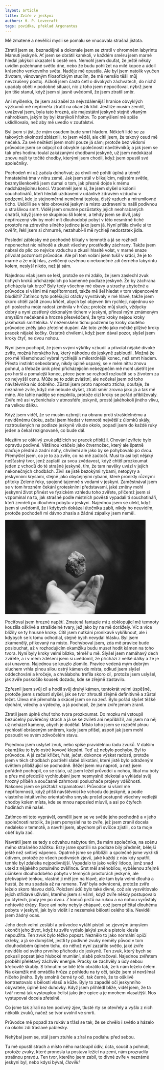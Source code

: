 ```yaml
---
layout: article
title: Zvíře v jeskyni
authors: H. P. Lovecraft
tags: povídka, překlad Argonantus
---
```


Mé zmatené a nevěřící mysli se pomalu se vnucovala strašná jistota.

Ztratil jsem se, beznadějně a dokonale jsem se ztratil v ohromném labyrintu Mamutí jeskyně. Ať jsem se obrátil kamkoli, v každém směru jsem marně hledal jakýkoli ukazatel k cestě ven. Nemohl jsem doufat, že ještě někdy uvidím požehnané světlo dne, nebo že budu pohlížet na milé kopce a údolí krásného venkovního světa. Naděje mě opustila. Ale byl jsem natolik vyučen životem, věnovaným filosofickým studiím, že mě nemálo těšil můj nevzrušený postoj. Ačkoli jsem často četl o divokých záchvatech, do nichž upadaly oběti v podobné situaci, nic z toho jsem nepociťoval, nýbrž jsem jen tiše stanul, když jsem si jasně uvědomil, že jsem ztratil směr.

Ani myšlenka, že jsem asi zašel za nejvzdálenější hranice obvyklých výzkumů mě nepřiměla ztratit na okamžik klid. Jestliže musím zemřít, uvažoval jsem, byla tato hrozná, ale majestátní jeskyně stejně vítaným náhrobkem, jakým by byl kterýkoli hřbitov. To pomyšlení mě spíše uklidňovalo, než aby mě uvedlo v zoufalství.

Byl jsem si jist, že mým osudem bude smrt hladem. Někteří lidé se za takových okolností zbláznili, to jsem věděl, ale cítil jsem, že takový osud mě nečeká. Za své neštěstí jsem mohl pouze já sám; protože bez vědomí průvodce jsem se odpojil od obvyklé společnosti návštěvníků; a jak jsem se tak přes hodinu toulal zakázanými chodbami jeskyně, už jsem nedokázal znovu najít ty točité chodby, kterými jsem chodil, když jsem opustil své společníky.

Pochodeň mi už začala dohořívat; za chvíli mě pohltí úplná a téměř hmatatelná tma v nitru země. Jak jsem stál v blikajícím, nejistém světle, bezmyšlenkovitě jsem dumal o tom, jak přesně dojde k mému nadcházejícímu konci. Vzpomněl jsem si, že jsem slyšel o kolonii souchotinářů, kteří hledali uzdravení v udánlivě zdravém vzduchu v podzemí, kde je stejnoměrná neměnná teplota, čistý vzduch a mírumilovné ticho. Usídlili se v této obrovské jeskyni a místo uzdravení tu našli podivnou a strašlivou smrt. Viděl jsem smutné pozůstatky jejich neohrabaných chatrčí, když jsme se skupinou šli kolem, a tehdy jsem se divil, jaký nepřirozený vliv by mohl mít dlouhodobý pobyt v této nesmírné tiché prostoře na zdravého silného jedince jako jsem já. Nyní přišla chvíle si to ověřit, řekl jsem si chmurně, nezahubí-li mě rychleji nedostatek jídla.

Poslední záblesky mé pochodně blikaly v temnotě a já se rozhodl neponechat nic náhodě a zkusit všechny prostředky záchrany. Takže jsem nabral do plic co nejvíce vzduchu a zkusil hlasitě volat, v marné snaze přivolat pozornost průvodce. Ale při tom volání jsem tušil v srdci, že je to marné a že můj hlas, zveličený ozvěnou o nekonečné zdi černého labyrintu kolem, neslyší nikdo, než já sám.

Najednou však jsem se lekl, protože se mi zdálo, že jsem zaslechl zvuk tichých kroků přicházejících po kamenné podlaze jeskyně. Že by záchrana přicházela tak brzo? Byly tedy všechny mé obavy a strachy zbytečné a průvodce si všiml mé nepřítomnosti, takže mě šel hledat v tom vápencovém bludišti? Zatímco tyto potěšující otázky vyvstávaly v mé hlavě, takže jsem skoro chtěl začít znovu křičet, abych byl objeven tím rychleji, najednou se při poslechu moje radost změnila v hrůzu; protože můj sluch, vždycky dobrý a nyní zostřený dokonalým tichem v jeskyni, přinesl mým zmámeným smyslům nečekané a hrozné přesvědčení, že tyto kroky nejsou kroky jakéhokoli smrtelníka. V nezemském tichu podzemí by kroky obutého průvodce zněly jako zřetelné dupání. Ale toto znělo jako měkké plíživé kroky pracek nějaké kočky. Ostatně chvílemi, když jsem dával pozor, slyšel jsem kroky čtyř, ne dvou nohou.

Nyní jsem pochopil, že jsem svými výkřiky vzbudil a přivolal nějaké divoké zvíře, možná horského lva, který náhodou do jeskyně zabloudil. Možná že pro mě Všemohoucí vybral rychlejší a milosrdnější konec, než smrt hladem. Přesto instinkt sebeobrany, nikdy úplně uspaný, se v mém nitru znovu pohnul, a třebaže únik před přicházejícím nebezpečím mě mohl ušetřit jen pro horší a pomalejší konec, přece jsem se rozhodl rozloučit se s životem za co nejvyšší cenu. Může se to zdát zvláštní, ale nečekal jsem od toho návštěvníka nic dobrého. Zůstal jsem proto naprosto zticha, doufaje, že neznámé zvíře, když mě nebude slyšet, ztratí směr zrovna jako já a tak mě mine. Ale tahle naděje se nesplnila, protože cizí kroky se pořád přibližovaly. Zvíře mě asi vyčenichalo v atmosféře jeskyně, prosté jakéhokoli jiného vlivu, na velkou dálku.

Když jsem viděl, že se musím ozbrojit na obranu proti strašidelnému a neviděnému útoku, začal jsem hledat v temnotě největší z úlomků skály, roztroušených na podlaze jeskyně všude okolo, popadl jsem do každé ruky jeden a čekal rezignovaně, co bude dál.

Mezitím se ošklivý zvuk plížících se pracek přiblížil. Chování zvířete bylo opravdu podivné. Většinou kráčelo jako čtvernožec, který ale špatně slaďuje přední a zadní nohy, chvílemi ale jako by se pohybovalo po dvou. Přemýšlel jsem, co je to za zvíře, co na mě zaútočí. Musí to asi být nějaký nešťastný tvor, jenž zaplatil za svou zvědavost, když chtěl prozkoumat jeden z vchodů do té strašné jeskyně, tím, že tam navěky uvázl v jejích nekonečných chodbách. Živil se jistě bezokými rybami, netopýry a jeskynními krysami, stejně jako obyčejnými rybami, které pronikly různými přítoky Zelené řeky, spojené tajemně s vodami v jeskyni. Zaměstnával jsem se v tom hrozném čekání groteskními představami, jaké změny mohl jeskynní život přinést ve fyzickém vzhledu toho zvířete, přičemž jsem si vzpomínal na to, jak strašně podle místních pověstí vypadali ti souchotináři, kteří zemřeli po dlouhém pobytu v jeskyni. Najednou jsem se ulekl, když jsem si uvědomil, že i kdybych dokázal útočníka zabít, nikdy ho neuvidím, protože pochodeň mi dávno zhasla a žádné zápalky jsem neměl.

![](pexels-photo-112649-la-opt.jpg)

Pociťoval jsem hrozné napětí. Zmatená fantazie mi z obklopující mě temnoty kouzlila ošklivé a strašidelné tvary, jež jako by na mě dorážely. Víc a více blížily se ty hnusné kroky. Cítil jsem nutkání pronikavě vykřiknout, ale i kdybych se k tomu odhodlal, stejně bych nevydal hlásku. Byl jsem zkamenělý, přikovaný na místo. Pochyboval jsem, zda mě pravice bude poslouchat, až v rozhodujícím okamžiku budu muset hodit kámen na toho tvora. Nyní byly kroky velmi blízko, téměř u mě. Slyšel jsem namáhavý dech zvířete, a i v mém zděšení jsem si uvědomil, že přichází z velké dálky a že je asi unaveno. Najednou se kouzlo zlomilo. Pravice vedená mým dobrým sluchem vrhla plnou silou ostrý kámen do místa, odkud jsem slyšel oddechování a kročeje, a chválabohu trefila skoro cíl, protože jsem uslyšel, jak zvíře poskočilo kousek dozadu, kde se zřejmě zastavilo.

Zpřesnil jsem svůj cíl a hodil svůj druhý kámen, tentokrát velmi úspěšně, protože jsem s radostí slyšel, jak se tvor zhroutil zřejmě definitivně a zůstal ležet. Úleva mě přemohla a skácel jsem se na zeď. Bylo pořád slyšet těžké dýchání, vdechy a výdechy, a já pochopil, že jsem zvíře jenom zranil.

Ztratil jsem úplně chuť toho tvora prozkoumat. Do mozku mi vstoupil bezúčelný pověrečný strach a já se ke zvířeti ani nepřiblížil, ani jsem na něj už neházel kameny, abych je dodělal. Místo toho jsem se rozběhl plnou rychlostí obráceným směrem, kudy jsem přišel, aspoň jak jsem mohl posoudit ve svém zdivočelém stavu.

Pojednou jsem uslyšel zvuk, nebo spíše pravidelnou řadu zvuků. V dalším okamžiku to bylo ostré kovové klepání. Teď už nebylo pochyby. Byl to průvodce. A já začal křičet, řvát, ječet, dokonce výskat radostí, protože jsem v těch chodbách postřehl slabé blikotání, které jistě bylo odraženým světlem přibližující se pochodně. Běžel jsem mu naproti, a než jsem pořádně pochopil, co se stalo, už jsem ležel průvodci u nohou, líbal mu boty a přes mé předešlé vychloubání jsem nesmyslně blekotal a vykládal svůj hrozný příběh a současně zahrnoval posluchače projevy vděčnosti. Nakonec jsem se jakžtakž vzpamatoval. Průvodce si všiml mé nepřítomnosti, když přišli návštěvníci ke vchodu do jeskyně, a podle vlastního intuitivního orientačního smyslu prošel postupně všechny vedlejší chodby kolem místa, kde se mnou naposled mluvil, a asi po čtyřech hodinách mě našel.

Zatímco mi toto vyprávěl, osmělil jsem se ve světle jeho pochodně a v jeho společnosti natolik, že jsem pomyslel na to zvíře, jež jsem zranil docela nedaleko v temnotě, a navrhl jsem, abychom při svíčce zjistili, co ta moje oběť byla zač.

Navrátil jsem se tedy s odvahou nabytou tím, že mám společníka, na scénu mého strašného zážitku. Brzy jsme spatřili na podlaze bílý předmět, bělejší ještě než svítivý vápenec. Opatrně jsme se přiblížili a společně jsme vykřikli údivem, protože ze všech podivných zjevů, jaké každý z nás kdy spatřil, tenhle byl zdaleka nejpodivnější. Vypadalo to jako velký lidoop, jenž snad utekl z nějakého potulného zvěřince. Srst měl sněhobílou, vybělenou zřejmě účinkem dlouhodobého pobytu v temných prostorách jeskyně, ale překvapivě tenkou, vlastně ji měl jen na hlavě, ale tam byla velmi dlouhá a hustá, že mu spadala až na ramena. Tvář byla odvrácená, protože zvíře leželo skoro hlavou dolů. Položení údů bylo také divné, což ale vysvětlovalo jejich střídavé užívání, kterého jsem si všiml, když zvíře někdy postupovalo po čtyřech, jindy jen po dvou. Z konců prstů na rukou a na nohou vyrůstaly nehtovité drápy. Ruce ani nohy nebyly chápavé, což jsem přičítal dlouhému pobytu v jeskyni, jak bylo vidět i z nezemské bělosti celého těla. Neviděl jsem žádný ocas.

Jeho dech velmi zeslábl a průvodce vytáhl pistoli se zjevným úmyslem ukončit jeho život, když tu zvíře vydalo jakýsi zvuk a pistole klesla nepoužita. Ten zvuk bylo těžko popsat. Neznělo to jako normální opičí skřeky, a já se domýšlel, jestli ty podivné zvuky neměly původ v tom dlouhodobém úplném tichu, do něhož nyní zazářilo světlo, jaké zvíře nevidělo od svého prvního příchodu do jeskyně. Ten zvuk, který bych se pokusil popsat jako hluboké mumlání, slabě pokračoval. Najednou zvířetem proběhl přelétavý záchvěv energie. Pracky se zachvěly a údy sebou křečovitě škubly. S trhnutím se bílé tělo obrátilo tak, že k nám leželo čelem. Na okamžik mě omráčila hrůza z pohledu na ty oči, takže jsem si nevšímal ničeho jiného. Byly smolně černé ty oči, tak černé, že to ošklivě kontrastovalo s bělostí vlasů a kůže. Byly to zapadlé oči jeskynního obyvatele, úplně bez duhovky. Když jsem přihlédl blíže, viděl jsem, že ta tvář nemá tak vystouplou čelist jako jiné opice a je mnohem vlasatější. Nos vystupoval docela zřetelně.

Co jsme tak zírali na ten podivný zjev, tlusté rty se otevřely a vyšlo z nich několik zvuků, načež se tvor uvolnil ve smrti.

Průvodce mě popadl za rukáv a třásl se tak, že se chvělo i světlo a házelo na okolní zdi třaslavé pablesky.

Nehýbal jsem se, stál jsem ztuhle a zíral na podlahu před sebou.

Tu mě opustil strach a místo něho nastoupil údiv, úcta, soucit a pohnutí, protože zvuky, které pronesla ta postava ležící na zemi, nám prozradily strašnou pravdu. Ten tvor, kterého jsem zabil, to divné zvíře v neznámé jeskyni byl, nebo kdysi býval, _člověk!_
